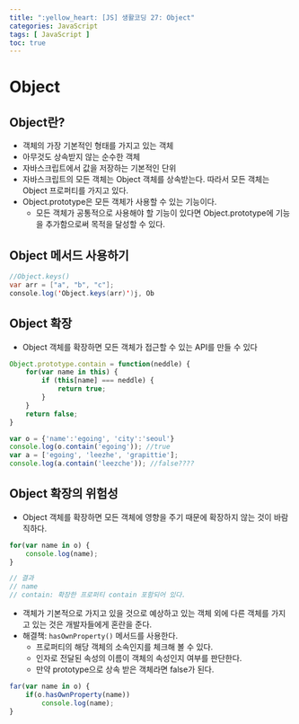 ```yaml
---
title: ":yellow_heart: [JS] 생활코딩 27: Object"
categories: JavaScript
tags: [ JavaScript ]
toc: true
---
```


# Object

## Object란?

- 객체의 가장 기본적인 형태를 가지고 있는 객체
- 아무것도 상속받지 않는 순수한 객체
- 자바스크립트에서 값을 저장하는 기본적인 단위
- 자바스크립트의 모든 객체는 Object 객체를 상속받는다. 따라서 모든 객체는 Object 프로퍼티를 가지고 있다.
- Object.prototype은 모든 객체가 사용할 수 있는 기능이다. 
  - 모든 객체가 공통적으로 사용해야 할 기능이 있다면 Object.prototype에 기능을 추가함으로써 목적을 달성할 수 있다.

 

## Object 메서드 사용하기

```java
//Object.keys()
var arr = ["a", "b", "c"];
console.log('Object.keys(arr)')j, Ob
```









## Object 확장

- Object 객체를 확장하면 모든 객체가 접근할 수 있는 API를 만들 수 있다

```javascript
Object.prototype.contain = function(neddle) {
    for(var name in this) {
        if (this[name] === neddle) {
            return true;
        }
    }
    return false;
}

var o = {'name':'egoing', 'city':'seoul'}
console.log(o.contain('egoing')); //true
var a = ['egoing', 'leezhe', 'grapittie'];
console.log(a.contain('leezche')); //false????
```



## Object 확장의 위험성

- Object 객체를 확장하면 모든 객체에 영향을 주기 때문에 확장하지 않는 것이 바람직하다.

```javascript
for(var name in o) {
    console.log(name);
}

// 결과
// name
// contain: 확장한 프로퍼티 contain 포함되어 있다. 
```

- 객체가 기본적으로 가지고 있을 것으로 예상하고 있는 객체 외에 다른 객체를 가지고 있는 것은 개발자들에게 혼란을 준다. 
- 해결책:  `hasOwnProperty()` 메서드를 사용한다.
  - 프로퍼티의 해당 객체의 소속인지를 체크해 볼 수 있다.
  - 인자로 전달된 속성의 이름이 객체의 속성인지 여부를 판단한다. 
  - 만약 prototype으로 상속 받은 객체라면 false가 된다.

```javascript
far(var name in o) {
    if(o.hasOwnProperty(name))
        console.log(name);
}
```

